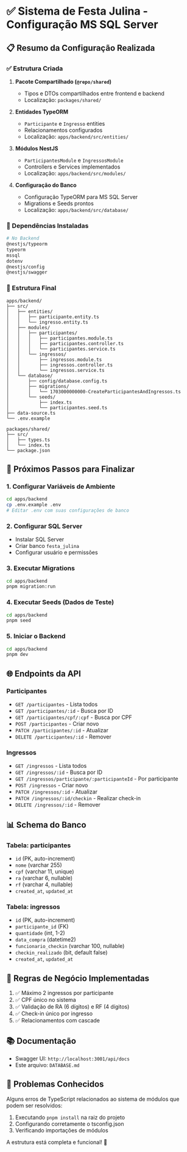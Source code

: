 # ✅ Sistema de Festa Julina - Configuração MS SQL Server

## 📋 Resumo da Configuração Realizada

### ✅ Estrutura Criada

1. **Pacote Compartilhado (`@repo/shared`)**

   - Tipos e DTOs compartilhados entre frontend e backend
   - Localização: `packages/shared/`

2. **Entidades TypeORM**

   - `Participante` e `Ingresso` entities
   - Relacionamentos configurados
   - Localização: `apps/backend/src/entities/`

3. **Módulos NestJS**

   - `ParticipantesModule` e `IngressosModule`
   - Controllers e Services implementados
   - Localização: `apps/backend/src/modules/`

4. **Configuração do Banco**
   - Configuração TypeORM para MS SQL Server
   - Migrations e Seeds prontos
   - Localização: `apps/backend/src/database/`

### 🚀 Dependências Instaladas

```bash
# No Backend
@nestjs/typeorm
typeorm
mssql
dotenv
@nestjs/config
@nestjs/swagger
```

### 📁 Estrutura Final

```
apps/backend/
├── src/
│   ├── entities/
│   │   ├── participante.entity.ts
│   │   └── ingresso.entity.ts
│   ├── modules/
│   │   ├── participantes/
│   │   │   ├── participantes.module.ts
│   │   │   ├── participantes.controller.ts
│   │   │   └── participantes.service.ts
│   │   └── ingressos/
│   │       ├── ingressos.module.ts
│   │       ├── ingressos.controller.ts
│   │       └── ingressos.service.ts
│   └── database/
│       ├── config/database.config.ts
│       ├── migrations/
│       │   └── 1703000000000-CreateParticipantesAndIngressos.ts
│       └── seeds/
│           ├── index.ts
│           └── participantes.seed.ts
├── data-source.ts
└── .env.example

packages/shared/
├── src/
│   ├── types.ts
│   └── index.ts
└── package.json
```

## 🔧 Próximos Passos para Finalizar

### 1. Configurar Variáveis de Ambiente

```bash
cd apps/backend
cp .env.example .env
# Editar .env com suas configurações de banco
```

### 2. Configurar SQL Server

- Instalar SQL Server
- Criar banco `festa_julina`
- Configurar usuário e permissões

### 3. Executar Migrations

```bash
cd apps/backend
pnpm migration:run
```

### 4. Executar Seeds (Dados de Teste)

```bash
cd apps/backend
pnpm seed
```

### 5. Iniciar o Backend

```bash
cd apps/backend
pnpm dev
```

## 🌐 Endpoints da API

### Participantes

- `GET /participantes` - Lista todos
- `GET /participantes/:id` - Busca por ID
- `GET /participantes/cpf/:cpf` - Busca por CPF
- `POST /participantes` - Criar novo
- `PATCH /participantes/:id` - Atualizar
- `DELETE /participantes/:id` - Remover

### Ingressos

- `GET /ingressos` - Lista todos
- `GET /ingressos/:id` - Busca por ID
- `GET /ingressos/participante/:participanteId` - Por participante
- `POST /ingressos` - Criar novo
- `PATCH /ingressos/:id` - Atualizar
- `PATCH /ingressos/:id/checkin` - Realizar check-in
- `DELETE /ingressos/:id` - Remover

## 📊 Schema do Banco

### Tabela: participantes

- `id` (PK, auto-increment)
- `nome` (varchar 255)
- `cpf` (varchar 11, unique)
- `ra` (varchar 6, nullable)
- `rf` (varchar 4, nullable)
- `created_at`, `updated_at`

### Tabela: ingressos

- `id` (PK, auto-increment)
- `participante_id` (FK)
- `quantidade` (int, 1-2)
- `data_compra` (datetime2)
- `funcionario_checkin` (varchar 100, nullable)
- `checkin_realizado` (bit, default false)
- `created_at`, `updated_at`

## 🎯 Regras de Negócio Implementadas

1. ✅ Máximo 2 ingressos por participante
2. ✅ CPF único no sistema
3. ✅ Validação de RA (6 dígitos) e RF (4 dígitos)
4. ✅ Check-in único por ingresso
5. ✅ Relacionamentos com cascade

## 📚 Documentação

- Swagger UI: `http://localhost:3001/api/docs`
- Este arquivo: `DATABASE.md`

## 🚨 Problemas Conhecidos

Alguns erros de TypeScript relacionados ao sistema de módulos que podem ser resolvidos:

1. Executando `pnpm install` na raiz do projeto
2. Configurando corretamente o tsconfig.json
3. Verificando importações de módulos

A estrutura está completa e funcional! 🎉
